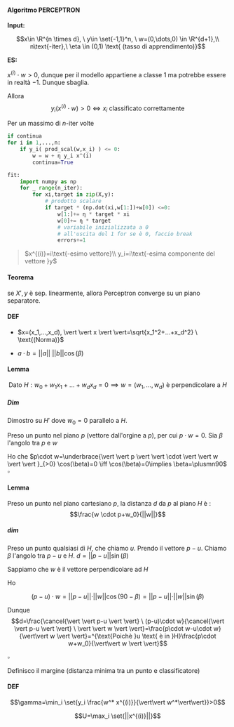 #### Algoritmo PERCEPTRON
**Input:** 

$$x\in \R^{n \times d}, \ y\in \set{-1,1}^n, \ w=(0,\dots,0) \in \R^{d+1},\\ n\text{-iter},\ \eta \in (0,1) \text{ (tasso di apprendimento)}$$

**ES:**

$x^{(i)} \cdot w>0$, dunque per il modello appartiene a classe $1$ ma potrebbe essere in realtà $-1$. Dunque sbaglia.

Allora 
$$y_i(x^{(i)} \cdot w)>0 \iff x_i \text{ classificato correttamente}$$

Per un massimo di $n\text{-iter}$ volte
```python
if continua
for i in 1,...,n:
    if y_i( prod_scal(w,x_i) ) <= 0:
        w = w + η y_i x^(i)
        continua=True

fit:
    import numpy as np
    for _ range(n_iter):
        for xi,target in zip(X,y):
            # prodotto scalare
            if target * (np.dot(xi,w[1:])+w[0]) <=0:
                w[1:]+= η * target * xi
                w[0]+= η * target
                # variabile inizializzata a 0
                # all'uscita del 1 for se è 0, faccio break
                errors+=1

```

> $x^{(i)}=i\text{-esimo vettore}\\
> y_i=i\text{-esima componente del vettore }y$

#### Teorema
se $X',y$ è sep. linearmente, allora Perceptron converge su un piano separatore.  

#### DEF
+ $x=(x_1,...,x_d), \vert \vert x \vert \vert=\sqrt{x_1^2+...+x_d^2} \ \text{(Norma)}$

+ $a \cdot b=\vert \vert a \vert \vert \ \vert \vert b \vert \vert  \cos(\beta)$

#### Lemma
$$\text{Dato }H: w_0+w_1x_1+...+w_dx_d=0 \implies w=(w_1,...,w_d) \text{ è perpendicolare a }H$$
##### Dim
Dimostro su $H'$ dove $w_0=0$ parallelo a $H$.  

Preso un punto nel piano $p$ (vettore dall'orgine  a $p$), per cui $p\cdot w=0$.
Sia $\beta$ l'angolo tra $p$ e $w$

Ho che $p\cdot w=\underbrace{\vert \vert p \vert \vert \cdot \vert \vert w \vert \vert }_{>0} \cos(\beta)=0 \iff \cos(\beta)=0\implies \beta=\plusmn90$     
$\square$

#### Lemma
Preso un punto nel piano cartesiano $p$, la distanza $d$ da $p$ al piano $H$ è :
$$\frac{w \cdot p+w_0}{||w||}$$

##### dim
Preso un punto qualsiasi di $H$, che chiamo $u$. Prendo il vettore $p-u$.
Chiamo $\beta$ l'angolo tra $p-u$ e $H$. 
$d=\vert \vert p-u \vert \vert \sin(\beta)$

Sappiamo che $w$ è il vettore perpendicolare ad $H$

Ho

$$(p-u )\cdot w=\vert \vert p-u \vert \vert \cdot \vert \vert w \vert \vert  \cos(90-\beta)=\vert \vert p-u \vert \vert \cdot \vert \vert w \vert \vert  \sin(\beta)$$

Dunque 
$$d=\frac{\cancel{\vert \vert p-u \vert \vert} \ (p-u)\cdot w}{\cancel{\vert \vert p-u \vert \vert} \ \vert \vert w \vert \vert}=\frac{p\cdot w-u\cdot w}{\vert\vert w \vert \vert}=^{\text{Poichè }u \text{ è in }H}\frac{p\cdot w+w_0}{\vert\vert w \vert \vert}$$

$\square$


Definisco il margine (distanza minima tra un punto e classificatore)
#### DEF

$$\gamma=\min_i \set{y_i \frac{w^* x^{(i)}}{\vert\vert w^*\vert\vert}}>0$$

$$U=\max_i \set{||x^{(i)}||}$$

